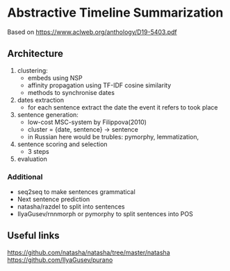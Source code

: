 # Abstractive Timeline Summarization

Based on https://www.aclweb.org/anthology/D19-5403.pdf

## Architecture

1. clustering:
	* embeds using NSP
	* affinity propagation using TF-IDF cosine similarity
	* methods to synchronise dates
2. dates extraction
	* for each sentence extract the date the event it refers to took place
3. sentence generation:
	*  low-cost  MSC-system  by  Filippova(2010)
	* cluster = {date, sentence} -> sentence
	* in Russian here would be trubles: pymorphy, lemmatization, 
4. sentence scoring and selection
	* 3 steps
5. evaluation

### Additional
* seq2seq to make sentences grammatical
* Next sentence prediction
* natasha/razdel to split into sentences
* IlyaGusev/rnnmorph or pymorphy to split sentences into POS

## Useful links
https://github.com/natasha/natasha/tree/master/natasha
https://github.com/IlyaGusev/purano

